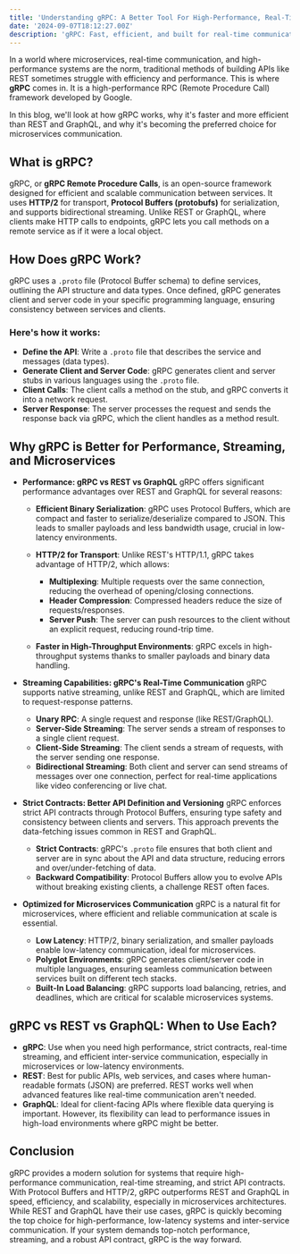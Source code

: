 ```yaml
---
title: 'Understanding gRPC: A Better Tool For High-Performance, Real-Time Microservices Communication'
date: '2024-09-07T18:12:27.00Z'
description: 'gRPC: Fast, efficient, and built for real-time communication.'
---
```



In a world where microservices, real-time communication, and high-performance systems are the norm, traditional methods of building APIs like REST sometimes struggle with efficiency and performance. This is where **gRPC** comes in. It is a high-performance RPC (Remote Procedure Call) framework developed by Google.

In this blog, we'll look at how gRPC works, why it's faster and more efficient than REST and GraphQL, and why it's becoming the preferred choice for microservices communication.

## What is gRPC?
gRPC, or **gRPC Remote Procedure Calls**, is an open-source framework designed for efficient and scalable communication between services. It uses **HTTP/2** for transport, **Protocol Buffers (protobufs)** for serialization, and supports bidirectional streaming. Unlike REST or GraphQL, where clients make HTTP calls to endpoints, gRPC lets you call methods on a remote service as if it were a local object.

## How Does gRPC Work?
gRPC uses a `.proto` file (Protocol Buffer schema) to define services, outlining the API structure and data types. Once defined, gRPC generates client and server code in your specific programming language, ensuring consistency between services and clients.

### Here's how it works:

- **Define the API**: Write a `.proto` file that describes the service and messages (data types).
- **Generate Client and Server Code**: gRPC generates client and server stubs in various languages using the `.proto` file.
- **Client Calls**: The client calls a method on the stub, and gRPC converts it into a network request.
- **Server Response**: The server processes the request and sends the response back via gRPC, which the client handles as a method result.

  
## Why gRPC is Better for Performance, Streaming, and Microservices
- **Performance: gRPC vs REST vs GraphQL**
gRPC offers significant performance advantages over REST and GraphQL for several reasons:

    - **Efficient Binary Serialization**: gRPC uses Protocol Buffers, which are compact and faster to serialize/deserialize compared to JSON. This leads to smaller payloads and less bandwidth usage, crucial in low-latency environments.

    - **HTTP/2 for Transport**: Unlike REST's HTTP/1.1, gRPC takes advantage of HTTP/2, which allows:

        - **Multiplexing**: Multiple requests over the same connection, reducing the overhead of opening/closing connections.
        - **Header Compression**: Compressed headers reduce the size of requests/responses.
        - **Server Push**: The server can push resources to the client without an explicit request, reducing round-trip time.
      
    - **Faster in High-Throughput Environments**: gRPC excels in high-throughput systems thanks to smaller payloads and binary data handling.

- **Streaming Capabilities: gRPC's Real-Time Communication**
gRPC supports native streaming, unlike REST and GraphQL, which are limited to request-response patterns.

    - **Unary RPC**: A single request and response (like REST/GraphQL).
    - **Server-Side Streaming**: The server sends a stream of responses to a single client request.
    - **Client-Side Streaming**: The client sends a stream of requests, with the server sending one response.
    - **Bidirectional Streaming**: Both client and server can send streams of messages over one connection, perfect for real-time applications like video conferencing or live chat.

- **Strict Contracts: Better API Definition and Versioning**
gRPC enforces strict API contracts through Protocol Buffers, ensuring type safety and consistency between clients and servers. This approach prevents the data-fetching issues common in REST and GraphQL.

    - **Strict Contracts**: gRPC's `.proto` file ensures that both client and server are in sync about the API and data structure, reducing errors and over/under-fetching of data.
    - **Backward Compatibility**: Protocol Buffers allow you to evolve APIs without breaking existing clients, a challenge REST often faces.
  
- **Optimized for Microservices Communication**
gRPC is a natural fit for microservices, where efficient and reliable communication at scale is essential.

    - **Low Latency**: HTTP/2, binary serialization, and smaller payloads enable low-latency communication, ideal for microservices.
    - **Polyglot Environments**: gRPC generates client/server code in multiple languages, ensuring seamless communication between services built on different tech stacks.
    - **Built-In Load Balancing**: gRPC supports load balancing, retries, and deadlines, which are critical for scalable microservices systems.

  
## gRPC vs REST vs GraphQL: When to Use Each?
- **gRPC**: Use when you need high performance, strict contracts, real-time streaming, and efficient inter-service communication, especially in microservices or low-latency environments.
- **REST**: Best for public APIs, web services, and cases where human-readable formats (JSON) are preferred. REST works well when advanced features like real-time communication aren't needed.
- **GraphQL**: Ideal for client-facing APIs where flexible data querying is important. However, its flexibility can lead to performance issues in high-load environments where gRPC might be better.

  
## Conclusion
gRPC provides a modern solution for systems that require high-performance communication, real-time streaming, and strict API contracts. With Protocol Buffers and HTTP/2, gRPC outperforms REST and GraphQL in speed, efficiency, and scalability, especially in microservices architectures. While REST and GraphQL have their use cases, gRPC is quickly becoming the top choice for high-performance, low-latency systems and inter-service communication. If your system demands top-notch performance, streaming, and a robust API contract, gRPC is the way forward.
